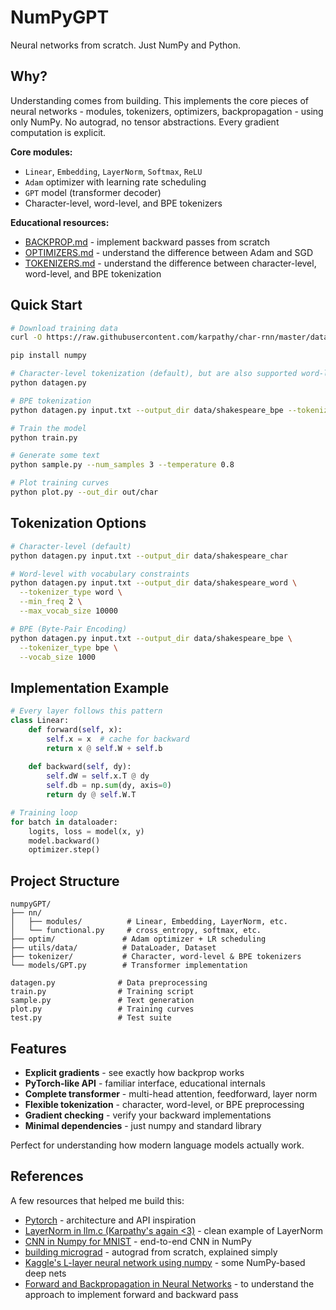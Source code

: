 # NumPyGPT

Neural networks from scratch. Just NumPy and Python.

## Why?

Understanding comes from building. This implements the core pieces of neural networks - modules, tokenizers, optimizers, backpropagation - using only NumPy. No autograd, no tensor abstractions. Every gradient computation is explicit.

**Core modules:**
- `Linear`, `Embedding`, `LayerNorm`, `Softmax`, `ReLU`
- `Adam` optimizer with learning rate scheduling  
- `GPT` model (transformer decoder)
- Character-level, word-level, and BPE tokenizers

**Educational resources:**
- [BACKPROP.md](docs/BACKPROP.md) - implement backward passes from scratch
- [OPTIMIZERS.md](docs/OPTIMIZERS.md) - understand the difference between Adam and SGD
- [TOKENIZERS.md](docs/TOKENIZERS.md) - understand the difference between character-level, word-level, and BPE tokenization

## Quick Start

```bash
# Download training data
curl -O https://raw.githubusercontent.com/karpathy/char-rnn/master/data/tinyshakespeare/input.txt

pip install numpy 

# Character-level tokenization (default), but are also supported word-level and BPE tokenization
python datagen.py

# BPE tokenization
python datagen.py input.txt --output_dir data/shakespeare_bpe --tokenizer_type bpe --vocab_size 1000

# Train the model
python train.py

# Generate some text
python sample.py --num_samples 3 --temperature 0.8

# Plot training curves
python plot.py --out_dir out/char
```

## Tokenization Options

```bash
# Character-level (default)
python datagen.py input.txt --output_dir data/shakespeare_char

# Word-level with vocabulary constraints
python datagen.py input.txt --output_dir data/shakespeare_word \
  --tokenizer_type word \
  --min_freq 2 \
  --max_vocab_size 10000

# BPE (Byte-Pair Encoding)
python datagen.py input.txt --output_dir data/shakespeare_bpe \
  --tokenizer_type bpe \
  --vocab_size 1000
```

## Implementation Example

```python
# Every layer follows this pattern
class Linear:
    def forward(self, x):
        self.x = x  # cache for backward
        return x @ self.W + self.b
    
    def backward(self, dy):
        self.dW = self.x.T @ dy
        self.db = np.sum(dy, axis=0) 
        return dy @ self.W.T

# Training loop
for batch in dataloader:
    logits, loss = model(x, y)
    model.backward()
    optimizer.step()
```

## Project Structure

```
numpyGPT/
├── nn/
│   ├── modules/          # Linear, Embedding, LayerNorm, etc.
│   └── functional.py     # cross_entropy, softmax, etc.
├── optim/               # Adam optimizer + LR scheduling
├── utils/data/          # DataLoader, Dataset
├── tokenizer/           # Character, word-level & BPE tokenizers
└── models/GPT.py        # Transformer implementation

datagen.py              # Data preprocessing
train.py                # Training script
sample.py               # Text generation
plot.py                 # Training curves
test.py                 # Test suite
```

## Features

- **Explicit gradients** - see exactly how backprop works
- **PyTorch-like API** - familiar interface, educational internals  
- **Complete transformer** - multi-head attention, feedforward, layer norm
- **Flexible tokenization** - character, word-level, or BPE preprocessing
- **Gradient checking** - verify your backward implementations
- **Minimal dependencies** - just numpy and standard library

Perfect for understanding how modern language models actually work.

## References
A few resources that helped me build this:
- [Pytorch](https://github.com/pytorch/pytorch) - architecture and API inspiration
- [LayerNorm in llm.c (Karpathy's again <3)](https://github.com/karpathy/llm.c/blob/master/doc/layernorm/layernorm.md) - clean example of LayerNorm
- [CNN in Numpy for MNIST](https://github.com/ScottBiggs2/Generative-AI-Projects/blob/main/AI%20in%20Numpy/NNs%20from%20Scratch%20-%20Clean.ipynb) - end-to-end CNN in NumPy
- [building micrograd](https://www.youtube.com/watch?v=VMj-3S1tku0&ab_channel=AndrejKarpathy) - autograd from scratch, explained simply
- [Kaggle's L-layer neural network using numpy](https://www.kaggle.com/code/mtax687/l-layer-neural-network-using-numpy) - some NumPy-based deep nets
- [Forward and Backpropagation in Neural Networks](https://github.com/xbeat/Machine-Learning/blob/main/Forward%20and%20Backpropagation%20in%20Neural%20Networks%20using%20Python.md) - to understand the approach to implement forward and backward pass